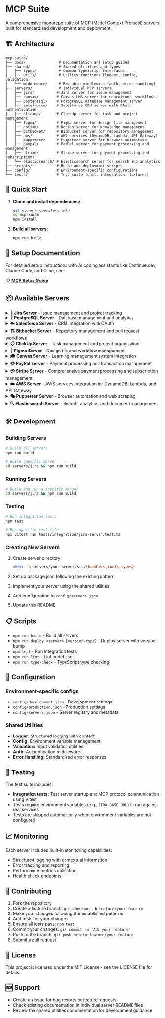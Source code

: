 # MCP Suite

A comprehensive monorepo suite of MCP (Model Context Protocol) servers built for standardized development and deployment.

## 🏗️ Architecture

```
mcp-suite/
├── docs/               # Documentation and setup guides
├── shared/             # Shared utilities and types
│   ├── types/          # Common TypeScript interfaces
│   ├── utils/          # Utility functions (logger, config, validation)
│   └── middleware/     # Reusable middleware (auth, error handling)
├── servers/            # Individual MCP servers
│   ├── jira/          # Jira server for issue management
│   ├── canvas/        # Canvas LMS server for educational workflows
│   ├── postgresql/    # PostgreSQL database management server
│   ├── salesforce/    # Salesforce CRM server with OAuth authentication
│   ├── clickup/       # ClickUp server for task and project management
│   ├── figma/         # Figma server for design file management
│   ├── notion/        # Notion server for knowledge management
│   ├── bitbucket/     # Bitbucket server for repository management
│   ├── aws/           # AWS services (DynamoDB, Lambda, API Gateway)
│   ├── puppeteer/     # Puppeteer server for browser automation
│   ├── paypal/        # PayPal server for payment processing and management
│   ├── stripe/        # Stripe server for payment processing and subscriptions
│   └── elasticsearch/ # Elasticsearch server for search and analytics
├── scripts/           # Build and deployment scripts
├── config/            # Environment-specific configurations
└── tests/             # Test suite (unit, integration, fixtures)
```

## 🚀 Quick Start

1. **Clone and install dependencies:**

   ```bash
   git clone <repository-url>
   cd mcp-suite
   npm install
   ```

2. **Build all servers:**

   ```bash
   npm run build
   ```

## 📖 Setup Documentation

For detailed setup instructions with AI coding assistants like Continue.dev, Claude Code, and Cline, see:

📋 **[MCP Setup Guide](docs/MCP_SETUP_GUIDE.md)**

## 📦 Available Servers

<details>
<summary><strong>🎫 Jira Server</strong> - Issue management and project tracking</summary>

### [Jira Server](servers/jira/README.md)

**Package:** `@imazhar101/jira-server`  
**Description:** Comprehensive Jira integration for issue management, project tracking, and workflow automation.

**Quick Setup:**

- `JIRA_BASE_URL` - Your Jira instance URL
- `JIRA_EMAIL` - Your Jira account email
- `JIRA_API_TOKEN` - Your Jira API token

**Key Features:** Issue management, JQL search, workflow automation, project tracking, comments, and assignments.

**Available Tools (11):**

```
search_issues, get_issue, create_issue, update_issue, transition_issue,
add_comment, list_projects, get_project, get_issue_transitions,
assign_issue, delete_issue
```

</details>

<details>
<summary><strong>🐘 PostgreSQL Server</strong> - Database management and analytics</summary>

### [PostgreSQL Server](servers/postgresql/README.md)

**Package:** `@imazhar101/postgresql-server`  
**Description:** PostgreSQL database management and query execution server for database operations, schema inspection, and analytics.

**Quick Setup:**

- `POSTGRESQL_CONNECTION_STRING` - Your PostgreSQL connection string (e.g., `postgresql://user:password@localhost:5432/database`)

**Key Features:** SQL query execution, table schema inspection, database statistics, connection testing, and comprehensive PostgreSQL database management.

**Available Tools (5):**

```
execute_query, list_tables, get_database_stats, test_connection
```

</details>

<details>
<summary><strong>☁️ Salesforce Server</strong> - CRM integration with OAuth</summary>

### [Salesforce Server](servers/salesforce/README.md)

**Package:** `@imazhar101/salesforce-server`  
**Description:** Salesforce CRM integration with CRUD operations using REST APIs and OAuth authentication support.

**Quick Setup:**

- **Required Environment Variables**: `SALESFORCE_CLIENT_ID`, `SALESFORCE_CLIENT_SECRET`, `SALESFORCE_USERNAME`, `SALESFORCE_PASSWORD`
- **Optional Variables**: `SALESFORCE_GRANT_TYPE`, `SALESFORCE_LOGIN_URL`, `SALESFORCE_API_VERSION`

**Key Features:** Automatic OAuth authentication with token persistence, SOQL queries, record CRUD operations, object metadata inspection, auto token renewal, and comprehensive Salesforce REST API coverage.

**Available Tools (7):**

```
salesforce_query, salesforce_create, salesforce_read, salesforce_update,
salesforce_delete, salesforce_describe, salesforce_list_objects
```

</details>

<details>
<summary><strong>🏗️ Bitbucket Server</strong> - Repository management and pull request workflows</summary>

### [Bitbucket Server](servers/bitbucket/README.md)

**Package:** `@imazhar101/bitbucket-server`  
**Description:** Comprehensive Bitbucket integration for repository management, pull request operations, code reviews, and team collaboration workflows.

**Quick Setup:**

- `BITBUCKET_USERNAME` - Your Bitbucket username
- `BITBUCKET_APP_PASSWORD` - Your Bitbucket app password
- `BITBUCKET_WORKSPACE` - Your Bitbucket workspace name

**Key Features:** Repository management, pull request lifecycle, review workflows, comment system, task management, reviewer assignment, build status tracking, and merge strategies.

**Available Tools (40):**

```
get_repositories, get_repository, get_pull_requests, get_pull_request,
create_pull_request, update_pull_request, merge_pull_request, decline_pull_request,
get_pull_request_activity, get_pull_request_comments, create_pull_request_comment,
update_pull_request_comment, delete_pull_request_comment, get_pull_request_diff,
get_pull_request_commits, approve_pull_request, unapprove_pull_request,
request_changes, remove_change_request, get_pull_request_tasks,
create_pull_request_task, update_pull_request_task, delete_pull_request_task,
get_default_reviewers, get_effective_default_reviewers, add_default_reviewer,
remove_default_reviewer, get_commits, get_commit, get_branches,
get_pull_requests_for_commit, get_pull_request_statuses
```

</details>

<details>
<summary><strong>📋 ClickUp Server</strong> - Task management and project organization</summary>

### [ClickUp Server](servers/clickup/README.md)

**Package:** `@imazhar101/clickup-server`  
**Description:** Comprehensive ClickUp integration for task management, project organization, time tracking, and team collaboration.

**Quick Setup:**

- `CLICKUP_API_TOKEN` - Your ClickUp API token

**Key Features:** Task CRUD operations, project hierarchy management (spaces/folders/lists), comment system, team collaboration, time tracking, and goal management.

**Available Tools (29):**

```
get_tasks, get_task, create_task, update_task, delete_task, get_task_comments,
create_task_comment, get_lists, get_folderless_lists, create_list,
create_folderless_list, update_list, delete_list, get_folders, create_folder,
update_folder, delete_folder, get_spaces, get_space, create_space, update_space,
delete_space, get_teams, get_team_members, get_user, get_time_entries,
create_time_entry, get_goals, create_goal
```

</details>

<details>
<summary><strong>🎨 Figma Server</strong> - Design file and workflow management</summary>

### [Figma Server](servers/figma/README.md)

**Package:** `@imazhar101/figma-server`  
**Description:** Figma API integration for retrieving files, components, styles, comments, and managing design workflows.

**Quick Setup:**

- `FIGMA_ACCESS_TOKEN` - Your Figma Personal Access Token

**Key Features:** File operations, comment management, team & project management, components & styles retrieval, and comprehensive Figma API coverage.

**Available Tools (14):**

```
get_file, get_file_nodes, get_images, get_image_fills, get_comments, post_comment,
delete_comment, get_me, get_team_projects, get_project_files, get_component,
get_component_sets, get_team_components, get_file_components, get_team_styles,
get_file_styles
```

</details>

<details>
<summary><strong>🎓 Canvas Server</strong> - Learning management system integration</summary>

### [Canvas Server](servers/canvas/README.md)

**Package:** `@imazhar101/canvas-server`  
**Description:** Comprehensive Canvas LMS integration for course management, enrollment operations, grading, and administrative tasks.

**Quick Setup:**

- `CANVAS_BASE_URL` - Your Canvas instance URL (e.g., `https://your-school.instructure.com`)
- `CANVAS_API_TOKEN` - Your Canvas API access token

**Key Features:** Course management, enrollment utilities, user administration, assignment/quiz tools, grading standards, grade change auditing, admin management, and comprehensive Canvas API coverage.

**Available Tools (185):**

```
# Admin Tools (4)
make_account_admin, remove_account_admin, list_account_admins, list_my_admin_roles

# Assignment Tools (14)
list_assignments, get_assignment, create_assignment, update_assignment, delete_assignment,
duplicate_assignment, bulk_update_assignment_dates, list_assignment_overrides,
get_assignment_override, create_assignment_override, update_assignment_override,
delete_assignment_override

# Authentication Provider Tools (8)
list_authentication_providers, get_authentication_provider, create_authentication_provider,
update_authentication_provider, delete_authentication_provider, restore_authentication_provider,
get_sso_settings, update_sso_settings

# Course Tools (12)
list_courses, get_course, create_course, update_course, delete_course, list_course_users,
get_course_user, get_user_progress, get_course_settings, update_course_settings

# Enrollment Tools (17)
list_enrollments, get_enrollment, create_enrollment, update_enrollment, accept_enrollment,
reject_enrollment, reactivate_enrollment, add_last_attended_date, get_temporary_enrollment_status,
bulk_create_enrollments, get_active_students, get_course_teachers, get_pending_enrollments,
enroll_students, remove_enrollments

# External Tool Tools (14)
list_external_tools, get_external_tool, create_external_tool, update_external_tool,
delete_external_tool, get_sessionless_launch, add_rce_favorite, remove_rce_favorite,
add_top_nav_favorite, remove_top_nav_favorite, get_visible_course_nav_tools,
get_visible_course_nav_tools_for_course

# Grade Change Log Tools (5)
query_grade_changes_by_assignment, query_grade_changes_by_course, query_grade_changes_by_student,
query_grade_changes_by_grader, query_grade_changes_advanced

# Grading Standard Tools (3)
create_grading_standard, list_grading_standards, get_grading_standard

# Login Tools (5)
list_user_logins, create_user_login, update_user_login, delete_user_login, forgot_password

# LTI Launch Definition Tools (1)
list_lti_launch_definitions

# Module Tools (22)
list_modules, get_module, create_module, update_module, delete_module, relock_module,
list_module_items, get_module_item, create_module_item, update_module_item, delete_module_item,
mark_module_item_done, mark_module_item_not_done, mark_module_item_read, get_module_item_sequence,
select_mastery_path, list_module_overrides, update_module_overrides

# Page Tools (24)
list_course_pages, get_course_page, create_course_page, update_course_page, delete_course_page,
duplicate_course_page, get_course_front_page, update_course_front_page, list_course_page_revisions,
get_course_page_revision, revert_course_page_to_revision, list_group_pages, get_group_page,
create_group_page, update_group_page, delete_group_page, get_group_front_page,
update_group_front_page, list_group_page_revisions, get_group_page_revision,
revert_group_page_to_revision

# Quiz Tools (14)
list_quizzes, get_quiz, create_quiz, update_quiz, delete_quiz, reorder_quiz_items,
validate_quiz_access_code, list_quiz_questions, get_quiz_question, create_quiz_question,
update_quiz_question, delete_quiz_question

# Submission Tools (23)
submit_assignment, list_assignment_submissions, list_submissions_for_multiple_assignments,
get_submission, get_submission_by_anonymous_id, grade_submission, grade_submission_by_anonymous_id,
list_gradeable_students, list_multiple_assignments_gradeable_students, bulk_update_grades,
bulk_update_grades_for_course, mark_submission_as_read, mark_submission_as_unread,
mark_bulk_submissions_as_read, mark_submission_item_as_read, get_submission_summary,
get_gradebook_history_days, get_gradebook_history_day_details, get_gradebook_history_submissions,
get_gradebook_history_feed

# User Tools (37)
list_account_users, get_user, create_user, update_user, get_user_profile, list_avatar_options,
list_page_views, get_activity_stream, get_activity_stream_summary, get_todo_items,
get_todo_item_count, get_upcoming_events, get_missing_submissions, hide_stream_item,
hide_all_stream_items, get_user_settings, update_user_settings, get_custom_colors,
get_custom_color, update_custom_color, update_text_editor_preference,
update_files_ui_version_preference, get_dashboard_positions, update_dashboard_positions,
terminate_all_sessions, expire_mobile_sessions, merge_user, split_user, get_graded_submissions,
store_custom_data, load_custom_data, delete_custom_data, list_course_nicknames,
get_course_nickname, set_course_nickname, remove_course_nickname, clear_course_nicknames,
upload_user_file, get_pandata_events_token
```

</details>

<details>
<summary><strong>💳 PayPal Server</strong> - Payment processing and transaction management</summary>

### [PayPal Server](servers/paypal/README.md)

**Package:** `@imazhar101/mcp-paypal-server`  
**Description:** Comprehensive PayPal integration for payment processing, transaction management, and PayPal API operations with OAuth authentication.

**Quick Setup:**

- `PAYPAL_CLIENT_ID` - Your PayPal application client ID
- `PAYPAL_CLIENT_SECRET` - Your PayPal application client secret
- `PAYPAL_ENVIRONMENT` - Environment ("sandbox" or "production", defaults to "sandbox")

**Key Features:** Payment creation and execution, transaction management (sales, authorizations, captures, refunds), OAuth authentication with automatic token management, webhook event monitoring, multi-environment support, and comprehensive PayPal API coverage.

**Available Tools (9):**

```
paypal_create_payment, paypal_execute_payment, paypal_get_payment, paypal_list_payments,
paypal_refund_sale, paypal_capture_authorization, paypal_void_authorization,
paypal_get_webhook_events, paypal_test_connection
```

</details>

<details>
<summary><strong>💳 Stripe Server</strong> - Comprehensive payment processing and subscription management</summary>

### [Stripe Server](servers/stripe/README.md)

**Package:** `@imazhar101/mcp-stripe-server`  
**Description:** Comprehensive Stripe payment processing integration for payments, customers, subscriptions, and billing management with full API coverage.

**Quick Setup:**

- `STRIPE_SECRET_KEY` - Your Stripe secret key (test or live mode)
- `STRIPE_WEBHOOK_SECRET` - Your webhook secret for signature verification (optional)

**Key Features:** Payment intent management, customer lifecycle management, subscription and billing automation, product catalog management, refund processing, webhook integration, and comprehensive Stripe API coverage for modern payment processing.

**Available Tools (33):**

```
# Connection & Testing (1)
stripe_test_connection

# Payment Intents (5)
stripe_create_payment_intent, stripe_get_payment_intent, stripe_confirm_payment_intent,
stripe_cancel_payment_intent, stripe_list_payment_intents

# Customer Management (4)
stripe_create_customer, stripe_get_customer, stripe_update_customer, stripe_list_customers

# Payment Methods (3)
stripe_create_payment_method, stripe_attach_payment_method, stripe_list_payment_methods

# Refunds (2)
stripe_create_refund, stripe_get_refund

# Products & Catalog (4)
stripe_create_product, stripe_list_products, stripe_create_price, stripe_list_prices

# Subscriptions (4)
stripe_create_subscription, stripe_get_subscription, stripe_cancel_subscription,
stripe_list_subscriptions

# Invoices (2)
stripe_create_invoice, stripe_list_invoices

# Webhooks (2)
stripe_create_webhook_endpoint, stripe_list_webhook_endpoints

# Charges (2)
stripe_list_charges, stripe_get_charge
```

</details>

<details>
<summary><strong>☁️ AWS Server</strong> - AWS services integration for DynamoDB, Lambda, and API Gateway</summary>

### [AWS Server](servers/aws/README.md)

**Package:** `@imazhar101/aws-server`  
**Description:** Comprehensive AWS integration for DynamoDB, Lambda, and API Gateway services with full CRUD operations and management capabilities.

**Quick Setup:**

- `AWS_REGION` - Your AWS region (e.g., us-east-1)
- `AWS_ACCESS_KEY_ID` - Your AWS access key ID
- `AWS_SECRET_ACCESS_KEY` - Your AWS secret access key

**Key Features:** DynamoDB table management and operations, Lambda function management and invocation, API Gateway REST and HTTP API management, resource and deployment management, comprehensive AWS service integration.

**Available Tools (29):**

```
dynamodb_list_tables, dynamodb_describe_table, dynamodb_put_item, dynamodb_get_item,
dynamodb_update_item, dynamodb_delete_item, dynamodb_query, dynamodb_scan,
lambda_list_functions, lambda_get_function, lambda_invoke_function, lambda_create_function,
lambda_update_function_code, lambda_update_function_configuration, apigateway_list_rest_apis,
apigateway_get_rest_api, apigateway_create_rest_api, apigateway_delete_rest_api,
apigateway_get_resources, apigateway_create_resource, apigateway_put_method,
apigateway_put_integration, apigateway_create_deployment, apigatewayv2_list_apis,
apigatewayv2_create_api, apigatewayv2_get_routes, apigatewayv2_create_route,
apigatewayv2_get_integrations, apigatewayv2_create_integration
```

</details>

<details>
<summary><strong>🎭 Puppeteer Server</strong> - Browser automation and web scraping</summary>

### [Puppeteer Server](servers/puppeteer/README.md)

**Package:** `@imazhar101/puppeteer-server`  
**Description:** Browser automation server using Puppeteer for web scraping, testing, and automated browsing tasks.

**Quick Setup:**

No environment variables required for basic usage.

**Key Features:** Browser automation, web scraping, screenshot capture, PDF generation, form automation, and comprehensive browser control.

**Available Tools:** Browser management, page navigation, element interaction, data extraction, and automated testing capabilities.

</details>

<details>
<summary><strong>🔍 Elasticsearch Server</strong> - Search, analytics, and document management</summary>

### [Elasticsearch Server](servers/elasticsearch/README.md)

**Package:** `@imazhar101/elasticsearch-server`  
**Description:** Comprehensive Elasticsearch integration for search, analytics, and document management with built-in data limiting controls.

**Quick Setup:**

- `ELASTICSEARCH_NODE` - Elasticsearch node URL (default: http://localhost:9200)
- `ELASTICSEARCH_USERNAME` and `ELASTICSEARCH_PASSWORD` - Basic authentication (optional)
- `ELASTICSEARCH_API_KEY` - API key authentication (optional)

**Key Features:** Full-text search with query DSL, aggregations and analytics, index management, document CRUD operations, bulk operations with safety limits, cluster health monitoring, and comprehensive data limiting controls.

**Available Tools (19):**

```
elasticsearch_test_connection, elasticsearch_cluster_health, elasticsearch_node_stats,
elasticsearch_list_indices, elasticsearch_get_index_info, elasticsearch_create_index,
elasticsearch_delete_index, elasticsearch_index_exists, elasticsearch_search,
elasticsearch_count, elasticsearch_aggregation, elasticsearch_get_document,
elasticsearch_index_document, elasticsearch_update_document, elasticsearch_delete_document,
elasticsearch_bulk_operation, elasticsearch_delete_by_query, elasticsearch_reindex
```

</details>

## 🛠️ Development

### Building Servers

```bash
# Build all servers
npm run build

# Build specific server
cd servers/jira && npm run build
```

### Running Servers

```bash
# Build and run a specific server
cd servers/jira && npm run build
```

### Testing

```bash
# Run integration tests
npm test

# Run specific test file
npx vitest run tests/integration/jira-server.test.ts
```

### Creating New Servers

1. Create server directory:

   ```bash
   mkdir -p servers/your-server/src/{handlers,tools,types}
   ```

2. Set up package.json following the existing pattern
3. Implement your server using the shared utilities
4. Add configuration to `config/servers.json`
5. Update this README

## 📋 Scripts

- `npm run build` - Build all servers
- `npm run deploy <server> [version-type]` - Deploy server with version bump
- `npm test` - Run integration tests
- `npm run lint` - Lint codebase
- `npm run type-check` - TypeScript type checking

## 🔧 Configuration

### Environment-specific configs

- `config/development.json` - Development settings
- `config/production.json` - Production settings
- `config/servers.json` - Server registry and metadata

### Shared Utilities

- **Logger:** Structured logging with context
- **Config:** Environment variable management
- **Validation:** Input validation utilities
- **Auth:** Authentication middleware
- **Error Handling:** Standardized error responses

## 🧪 Testing

The test suite includes:

- **Integration tests:** Test server startup and MCP protocol communication using Vitest
- Tests require environment variables (e.g., `JIRA_BASE_URL`) to run against real services
- Tests are skipped automatically when environment variables are not configured

## 📈 Monitoring

Each server includes built-in monitoring capabilities:

- Structured logging with contextual information
- Error tracking and reporting
- Performance metrics collection
- Health check endpoints

## 🤝 Contributing

1. Fork the repository
2. Create a feature branch: `git checkout -b feature/your-feature`
3. Make your changes following the established patterns
4. Add tests for your changes
5. Ensure all tests pass: `npm test`
6. Commit your changes: `git commit -m 'Add your feature'`
7. Push to the branch: `git push origin feature/your-feature`
8. Submit a pull request

## 📝 License

This project is licensed under the MIT License - see the LICENSE file for details.

## 🆘 Support

- Create an issue for bug reports or feature requests
- Check existing documentation in individual server README files
- Review the shared utilities documentation for development guidance
